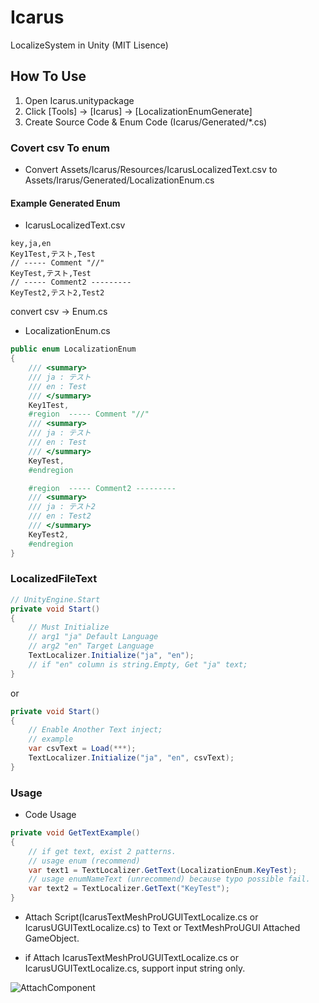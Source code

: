 # Icarus
LocalizeSystem in Unity (MIT Lisence)

## How To Use
1. Open Icarus.unitypackage
2. Click [Tools] -> [Icarus] -> [LocalizationEnumGenerate]
3. Create Source Code & Enum Code (Icarus/Generated/*.cs)

### Covert csv To enum
- Convert Assets/Icarus/Resources/IcarusLocalizedText.csv to Assets/Irarus/Generated/LocalizationEnum.cs

#### Example Generated Enum
- IcarusLocalizedText.csv
```csv
key,ja,en
Key1Test,テスト,Test
// ----- Comment "//"
KeyTest,テスト,Test
// ----- Comment2 ---------
KeyTest2,テスト2,Test2
```

convert csv -> Enum.cs

- LocalizationEnum.cs
```cs
public enum LocalizationEnum
{
    /// <summary>
    /// ja : テスト
    /// en : Test
    /// </summary>
    Key1Test,
    #region  ----- Comment "//"
    /// <summary>
    /// ja : テスト
    /// en : Test
    /// </summary>
    KeyTest,
    #endregion

    #region  ----- Comment2 ---------
    /// <summary>
    /// ja : テスト2
    /// en : Test2
    /// </summary>
    KeyTest2,
    #endregion
}
```

### LocalizedFileText

``` CS
// UnityEngine.Start
private void Start()
{
    // Must Initialize
    // arg1 "ja" Default Language
    // arg2 "en" Target Language
    TextLocalizer.Initialize("ja", "en");
    // if "en" column is string.Empty, Get "ja" text;
}
```

or

``` CS
private void Start()
{
    // Enable Another Text inject;
    // example
    var csvText = Load(***);
    TextLocalizer.Initialize("ja", "en", csvText);
}
```

### Usage
- Code Usage
``` CS
private void GetTextExample()
{
    // if get text, exist 2 patterns.
    // usage enum (recommend)
    var text1 = TextLocalizer.GetText(LocalizationEnum.KeyTest);
    // usage enumNameText (unrecommend) because typo possible fail.
    var text2 = TextLocalizer.GetText("KeyTest");
}
```

- Attach Script(IcarusTextMeshProUGUITextLocalize.cs or IcarusUGUITextLocalize.cs) to Text or TextMeshProUGUI Attached GameObject.

- if Attach IcarusTextMeshProUGUITextLocalize.cs or IcarusUGUITextLocalize.cs, support input string only.

![AttachComponent](https://github.com/MasaKoha/Icarus/assets/5647635/853b012e-1e04-4f13-aced-7e41c5057a90)

